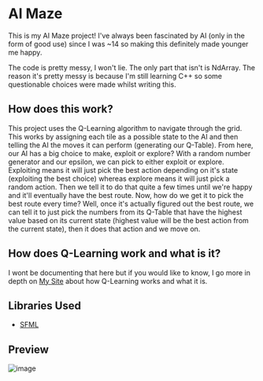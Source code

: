 # AI Maze

This is my AI Maze project! I've always been fascinated by AI (only in the form of good use) since I was ~14 so making this definitely made younger me happy.

The code is pretty messy, I won't lie. The only part that isn't is NdArray. The reason it's pretty messy is because I'm still learning C++ so some questionable choices were made whilst writing this.

## How does this work?

This project uses the Q-Learning algorithm to navigate through the grid. This works by assigning each tile as a possible state to the AI and then telling the AI the moves it can perform (generating our Q-Table). From here, our AI has a big choice to make, exploit or explore? With a random number generator and our epsilon, we can pick to either exploit or explore. Exploiting means it will just pick the best action depending on it's state (exploiting the best choice) whereas explore means it will just pick a random action. Then we tell it to do that quite a few times until we're happy and it'll eventually have the best route. Now, how do we get it to pick the best route every time? Well, once it's actually figured out the best route, we can tell it to just pick the numbers from its Q-Table that have the highest value based on its current state (highest value will be the best action from the current state), then it does that action and we move on.

## How does Q-Learning work and what is it?

I wont be documenting that here but if you would like to know, I go more in depth on [My Site](https://jaskowicz.xyz/Projects/AIMaze) about how Q-Learning works and what it is.

## Libraries Used

- [SFML](https://www.sfml-dev.org/index.php)

## Preview

![image](https://github.com/Jaskowicz1/AIMaze/assets/46899449/7f50b915-f7f5-42cf-bbf3-d3a9876aded0)

